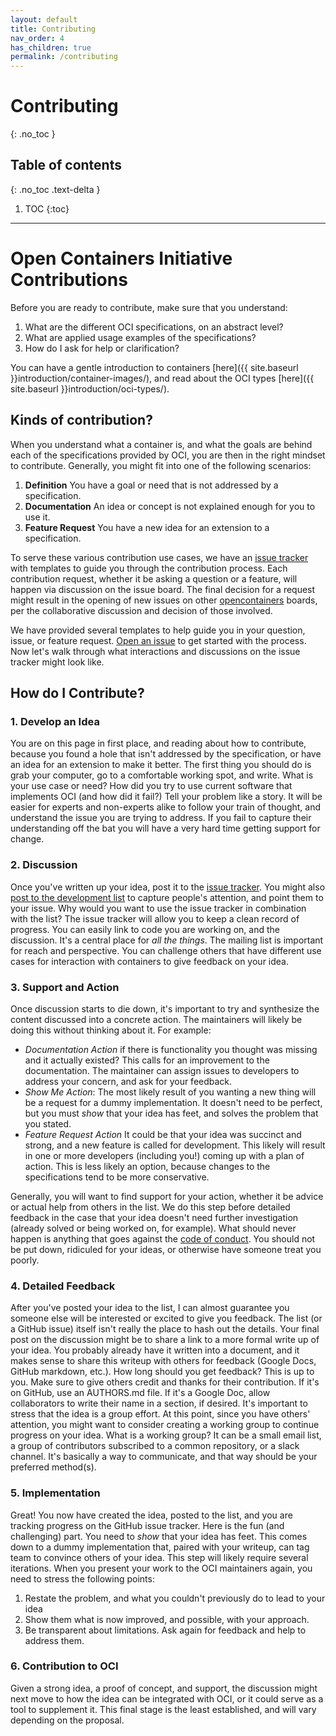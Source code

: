 ```yaml
---
layout: default
title: Contributing
nav_order: 4
has_children: true
permalink: /contributing
---
```


# Contributing
{: .no_toc }

## Table of contents
{: .no_toc .text-delta }

1. TOC
{:toc}

---

# Open Containers Initiative Contributions

Before you are ready to contribute, make sure that you understand:

 1. What are the different OCI specifications, on an abstract level?
 2. What are applied usage examples of the specifications?
 3. How do I ask for help or clarification? 

You can have a gentle introduction to containers [here]({{ site.baseurl }}introduction/container-images/), and 
read about the OCI types [here]({{ site.baseurl }}introduction/oci-types/). 

## Kinds of contribution?

When you understand what a container is, and what the goals are behind each of the specifications 
provided by OCI, you are then in the right mindset to contribute. Generally, you might fit into one of the following scenarios:

 1. **Definition** You have a goal or need that is not addressed by a specification.
 2. **Documentation** An idea or concept is not explained enough for you to use it.
 3. **Feature Request** You have a new idea for an extension to a specification.

To serve these various contribution use cases, we have an [issue tracker](https://www.github.com/vsoch/oci-contribution/issues) with templates to guide you through the contribution process.
Each contribution request, whether it be asking a question or a feature, will happen via
discussion on the issue board. The final decision for a request might result in the opening of new
issues on other [opencontainers](https://www.github.com/opencontainers) boards, per the
collaborative discussion and decision of those involved. 

We have provided several templates to help guide you in your question, issue, or feature request. [Open an issue](https://www.github.com/vsoch/oci-contribution/issues) to get started with the process.
Now let's walk through what interactions and discussions on the issue tracker might look like.

## How do I Contribute?

### 1. Develop an Idea

You are on this page in first place, and reading about how to contribute, because you found a hole that isn't addressed by the specification, or have an idea for an extension to make it better. The first thing you should do is grab your computer, go to a comfortable working spot, and write. What is your use case or need? How did you try to use current software that implements OCI (and how did it fail?) Tell your problem like a story. It will be easier for experts and non-experts alike to follow your train of thought, and understand the issue you are trying to address. If you fail to capture their understanding off the bat you will have a very hard time getting support for change.

### 2. Discussion

Once you've written up your idea, post it to the [issue tracker](https://www.github.com/vsoch/oci-contribution/issues). You might also [post to the development list](https://groups.google.com/a/opencontainers.org/forum/#!forum/dev) to capture people's attention, and point them to your issue.  Why would you want to use the issue tracker in combination with the list? The issue tracker will allow you to keep a clean record of progress. You can easily link to code you are working on, and the discussion. It's a central place for *all the things*.
The mailing list is important for reach and perspective. You can challenge others
that have different use cases for interaction with containers to give feedback on your idea.

### 3. Support and Action

Once discussion starts to die down, it's important to try and synthesize the content discussed into a concrete action. The maintainers will likely be doing this without thinking about it. For example: 

 - *Documentation Action* if there is functionality you thought was missing and it actually existed? This calls for an improvement to the documentation. The maintainer can assign issues to developers to address your concern, and ask for your feedback.
 - *Show Me Action*: The most likely result of you wanting a new thing will be a request for a dummy implementation. It doesn't need to be perfect, but you must *show* that your idea has feet, and solves the problem that you stated. 
 - *Feature Request Action* It could be that your idea was succinct and strong, and a new feature is called for development. This likely will result in one or more developers (including you!) coming up with a plan of action. This is less likely an option, because changes to the specifications tend to be more conservative.

Generally, you will want to find support for your action, whether it be advice or actual help from others in the list. We do this step before detailed feedback in the case that your idea doesn't need further investigation (already solved or being worked on, for example). What should never happen is anything that goes against the [code of conduct](https://github.com/opencontainers/org/blob/master/code-of-conduct.md). You should not be put down, ridiculed for your ideas, or otherwise have someone treat you poorly.

### 4. Detailed Feedback

After you've posted your idea to the list, I can almost guarantee you someone else will be interested or
excited to give you feedback. The list (or a GitHub issue) itself isn't really the place to hash out the details.
Your final post on the discussion might be to share a link to a more formal write up of your idea. You
probably already have it written into a document, and it makes sense
to share this writeup with others for feedback (Google Docs, GitHub markdown, etc.). How long should you 
get feedback? This is up to you. Make sure to give others credit and thanks for their contribution. If it's
on GitHub, use an AUTHORS.md file. If it's a Google Doc, allow collaborators to write their name in a section,
if desired. It's important to stress that the idea is a group effort. At this point, since you have others'
attention, you might want to consider creating a working group to continue progress on your idea.
What is a working group? It can be a small email list, a group of contributors subscribed to a common
repository, or a slack channel. It's basically a way to communicate, and that way should be your preferred method(s).

### 5. Implementation

Great! You now have created the idea, posted to the list, and you are tracking progress on the GitHub issue tracker. Here is the fun (and challenging) part. You need to *show* that your idea has feet. This comes
down to a dummy implementation that, paired with your writeup, can tag team to convince others of your idea.
This step will likely require several iterations. When you present your work to the OCI maintainers again, you need to stress the following points:

 1. Restate the problem, and what you couldn't previously do to lead to your idea
 2. Show them what is now improved, and possible, with your approach.
 3. Be transparent about limitations. Ask again for feedback and help to address them.

### 6. Contribution to OCI

Given a strong idea, a proof of concept, and support, the discussion might next move to
how the idea can be integrated with OCI, or it could serve as a tool to supplement it.
This final stage is the least established, and will vary depending on the proposal.
